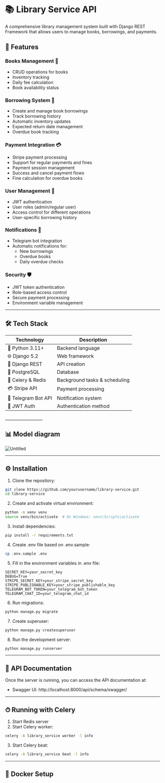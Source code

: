 # 📚 Library Service API

A comprehensive library management system built with Django REST Framework that allows users to manage books, borrowings, and payments.

## 🚀 Features

### Books Management 📖
- CRUD operations for books
- Inventory tracking
- Daily fee calculation
- Book availability status

### Borrowing System 🔄
- Create and manage book borrowings
- Track borrowing history
- Automatic inventory updates
- Expected return date management
- Overdue book tracking

### Payment Integration 💳
- Stripe payment processing
- Support for regular payments and fines
- Payment session management
- Success and cancel payment flows
- Fine calculation for overdue books

### User Management 👥
- JWT authentication
- User roles (admin/regular user)
- Access control for different operations
- User-specific borrowing history

### Notifications 📢
- Telegram bot integration
- Automatic notifications for:
  - New borrowings
  - Overdue books
  - Daily overdue checks

### Security 🛡️
- JWT token authentication
- Role-based access control
- Secure payment processing
- Environment variable management

________________

## 🛠️ Tech Stack

<div align="center">

| Technology          | Description                   |
|---------------------|------------------------------|
| 🐍 Python 3.11+     | Backend language             |
| 🌐 Django 5.2       | Web framework                |
| 🧱 Django REST      | API creation                 |
| 🐘 PostgreSQL       | Database                     |
| 🎯 Celery & Redis   | Background tasks & scheduling|
| 💳 Stripe API       | Payment processing           |
| 🤖 Telegram Bot API | Notification system          |
| 🔑 JWT Auth         | Authentication method        |

</div>
___________________

##  📊 Model diagram

![Untitled](https://github.com/user-attachments/assets/cdc6d0b1-0f4c-4642-93e1-135e41f1eae1)
__________________
## ⚙️ Installation

1. Clone the repository:
```bash
git clone https://github.com/yourusername/library-service.git
cd library-service
```

2. Create and activate virtual environment:
```bash
python -m venv venv
source venv/bin/activate  # On Windows: venv\Scripts\activate
```

3. Install dependencies:
```bash
pip install -r requirements.txt
```

4. Create .env file based on .env.sample:
```bash
cp .env.sample .env
```

5. Fill in the environment variables in .env file:
```
SECRET_KEY=your_secret_key
DEBUG=True
STRIPE_SECRET_KEY=your_stripe_secret_key
STRIPE_PUBLISHABLE_KEY=your_stripe_publishable_key
TELEGRAM_BOT_TOKEN=your_telegram_bot_token
TELEGRAM_CHAT_ID=your_telegram_chat_id
```

6. Run migrations:
```bash
python manage.py migrate
```

7. Create superuser:
```bash
python manage.py createsuperuser
```

8. Run the development server:
```bash
python manage.py runserver
```
______________________
## 📘 API Documentation

Once the server is running, you can access the API documentation at:
- Swagger UI: http://localhost:8000/api/schema/swagger/

______________________
## ⏱ Running with Celery

1. Start Redis server
2. Start Celery worker:
```bash
celery -A library_service worker -l info
```
3. Start Celery beat:
```bash
celery -A library_service beat -l info
```
_____________________
## 🐳 Docker Setup

<!-- 
TODO: Добавить инструкции по Docker:

-->

